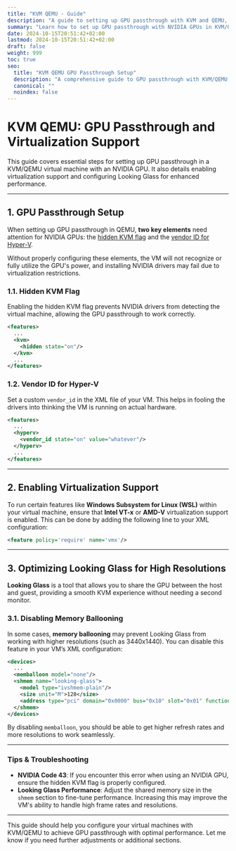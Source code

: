 ```yaml
---
title: "KVM QEMU - Guide"
description: "A guide to setting up GPU passthrough with KVM and QEMU, enabling virtualization support, and configuring Looking Glass."
summary: "Learn how to set up GPU passthrough with NVIDIA GPUs in KVM/QEMU, configure vendor flags, enable virtualization for WSL, and optimize Looking Glass for high resolutions and refresh rates."
date: 2024-10-15T20:51:42+02:00
lastmod: 2024-10-15T20:51:42+02:00
draft: false
weight: 999
toc: true
seo:
  title: "KVM QEMU GPU Passthrough Setup"
  description: "A comprehensive guide to GPU passthrough with KVM/QEMU, configuring NVIDIA GPUs, and optimizing Looking Glass."
  canonical: ""
  noindex: false
---
```


# **KVM QEMU: GPU Passthrough and Virtualization Support**

This guide covers essential steps for setting up GPU passthrough in a KVM/QEMU virtual machine with an NVIDIA GPU. It also details enabling virtualization support and configuring Looking Glass for enhanced performance.

---

## **1. GPU Passthrough Setup**

When setting up GPU passthrough in QEMU, **two key elements** need attention for NVIDIA GPUs: the [hidden KVM flag](#the-hidden-kvm-flag) and the [vendor ID for Hyper-V](#vendor_id).

Without properly configuring these elements, the VM will not recognize or fully utilize the GPU's power, and installing NVIDIA drivers may fail due to virtualization restrictions.

### **1.1. Hidden KVM Flag**

Enabling the hidden KVM flag prevents NVIDIA drivers from detecting the virtual machine, allowing the GPU passthrough to work correctly.

```xml
<features>
  ...
  <kvm>
    <hidden state="on"/>
  </kvm>
  ...
</features>
```

### **1.2. Vendor ID for Hyper-V**

Set a custom `vendor_id` in the XML file of your VM. This helps in fooling the drivers into thinking the VM is running on actual hardware.

```xml
<features>
  ...
  <hyperv>
    <vendor_id state="on" value="whatever"/>
  </hyperv>
  ...
</features>
```

---

## **2. Enabling Virtualization Support**

To run certain features like **Windows Subsystem for Linux (WSL)** within your virtual machine, ensure that **Intel VT-x** or **AMD-V** virtualization support is enabled. This can be done by adding the following line to your XML configuration:

```xml
<feature policy='require' name='vmx'/>
```

---

## **3. Optimizing Looking Glass for High Resolutions**

**Looking Glass** is a tool that allows you to share the GPU between the host and guest, providing a smooth KVM experience without needing a second monitor.

### **3.1. Disabling Memory Ballooning**

In some cases, **memory ballooning** may prevent Looking Glass from working with higher resolutions (such as 3440x1440). You can disable this feature in your VM’s XML configuration:

```xml
<devices>
  ...
  <memballoon model="none"/>
  <shmem name="looking-glass">
    <model type="ivshmem-plain"/>
    <size unit="M">128</size>
    <address type="pci" domain="0x0000" bus="0x10" slot="0x01" function="0x0"/>
  </shmem>
</devices>
```

By disabling `memballoon`, you should be able to get higher refresh rates and more resolutions to work seamlessly.

---

### **Tips & Troubleshooting**

- **NVIDIA Code 43**: If you encounter this error when using an NVIDIA GPU, ensure the hidden KVM flag is properly configured.
- **Looking Glass Performance**: Adjust the shared memory size in the `shmem` section to fine-tune performance. Increasing this may improve the VM's ability to handle high frame rates and resolutions.

---

This guide should help you configure your virtual machines with KVM/QEMU to achieve GPU passthrough with optimal performance. Let me know if you need further adjustments or additional sections.
